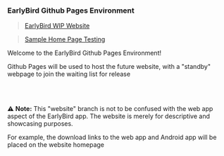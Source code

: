 ### EarlyBird Github Pages Environment

> [EarlyBird WIP Website](https://earlybirdapp.github.io)

> [Sample Home Page Testing](https://toba-o.github.io/EarlyBird/samplehome/)

Welcome to the EarlyBird Github Pages Environment!

Github Pages will be used to host the future website, with a "standby" webpage to join the waiting list for release

<br><br>

⚠ **Note:** 
This "website" branch is not to be confused with the web app aspect of the EarlyBird app. The website is merely for descriptive and showcasing purposes.

For example, the download links to the web app and Android app will be placed on the website homepage
